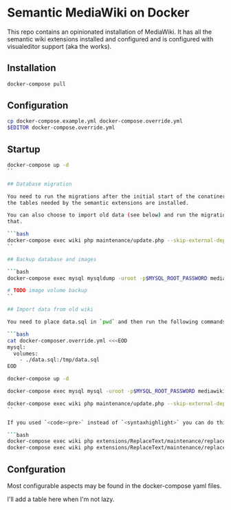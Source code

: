 # Semantic MediaWiki on Docker

This repo contains an opinionated installation of MediaWiki. It has all the
semantic wiki extensions installed and configured and is configured with
visualeditor support (aka the works).

## Installation

```bash
docker-compose pull
```

## Configuration

```bash
cp docker-compose.example.yml docker-compose.override.yml
$EDITOR docker-compose.override.yml
```

## Startup

```bash
docker-compose up -d
``

## Database migration

You need to run the migrations after the initial start of the conatiners so
the tables needed by the semantic extensions are installed.

You can also choose to import old data (see below) and run the migration after
that.

```bash
docker-compose exec wiki php maintenance/update.php --skip-external-dependencies --quick
``

## Backup database and images

```bash
docker-compose exec mysql mysqldump -uroot -p$MYSQL_ROOT_PASSWORD mediawiki > backup.sql

# TODO image volume backup
``

## Import data from old wiki

You need to place data.sql in `pwd` and then run the following commands

```bash
cat docker-composer.override.yml <<<EOD
mysql:
  volumes:
    - ./data.sql:/tmp/data.sql
EOD

docker-compose up -d

docker-compose exec mysql mysql -uroot -p$MYSQL_ROOT_PASSWORD mediawiki -e "source /tmp/data.sql"

docker-compose exec wiki php maintenance/update.php --skip-external-dependencies --quick
``

If you used `<code><pre>` instead of `<syntaxhighlight>` you can do this:

```bash
docker-compose exec wiki php extensions/ReplaceText/maintenance/replaceAll.php --nsall '<code><pre>' '<syntaxhighlight lang="bash">'
docker-compose exec wiki php extensions/ReplaceText/maintenance/replaceAll.php --nsall '</pre></code>' '</syntaxhighlight>'
```

## Confguration

Most configurable aspects may be found in the docker-compose yaml files.

I'll add a table here when I'm not lazy.
